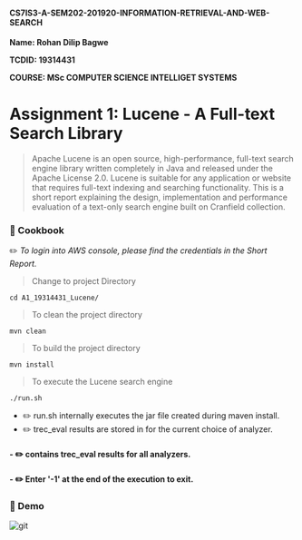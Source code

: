 #### CS7IS3-A-SEM202-201920-INFORMATION-RETRIEVAL-AND-WEB-SEARCH

**Name: Rohan Dilip Bagwe**

**TCDID: 19314431**

**COURSE: MSc COMPUTER SCIENCE INTELLIGET SYSTEMS**

# Assignment 1: Lucene - A Full-text Search Library

> Apache Lucene is an open source, high-performance, full-text search engine library written completely in Java and
released under the Apache License 2.0. Lucene is suitable for any application or website that requires full-text indexing and searching functionality. This is a short report explaining the design, implementation and performance evaluation of a text-only search engine built on Cranfield collection.

### :paperclip: Cookbook

:pencil2: *To login into AWS console, please find the credentials in the Short Report.*


>  Change to project Directory

    cd A1_19314431_Lucene/

> To clean the project directory 

    mvn clean

>  To build the project directory
    
    mvn install

> To execute the Lucene search engine

    ./run.sh

- :pencil2: run.sh internally executes the jar file created during maven install.
- :pencil2: trec_eval results are stored in for the current choice of analyzer.
#### - :pencil2: contains trec_eval results for all analyzers.
#### - :pencil2: Enter '-1' at the end of the execution to exit.

### :paperclip: Demo
![git](https://github.com/rohan-tcd/A1_19314431_Lucene/blob/master/static/demo.gif) 


